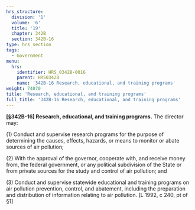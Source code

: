 ```yaml
---
hrs_structure:
  division: '1'
  volume: '6'
  title: '19'
  chapter: 342B
  section: 342B-16
type: hrs_section
tags:
  - Government
menu:
  hrs:
    identifier: HRS_0342B-0016
    parent: HRS0342B
    name: '342B-16 Research, educational, and training programs'
weight: 74070
title: 'Research, educational, and training programs'
full_title: '342B-16 Research, educational, and training programs'
---
```

**[§342B-16] Research, educational, and training programs.** The director may:

(1) Conduct and supervise research programs for the purpose of determining the causes, effects, hazards, or means to monitor or abate sources of air pollution;

(2) With the approval of the governor, cooperate with, and receive money from, the federal government, or any political subdivision of the State or from private sources for the study and control of air pollution; and

(3) Conduct and supervise statewide educational and training programs on air pollution prevention, control, and abatement, including the preparation and distribution of information relating to air pollution. [L 1992, c 240, pt of §1]